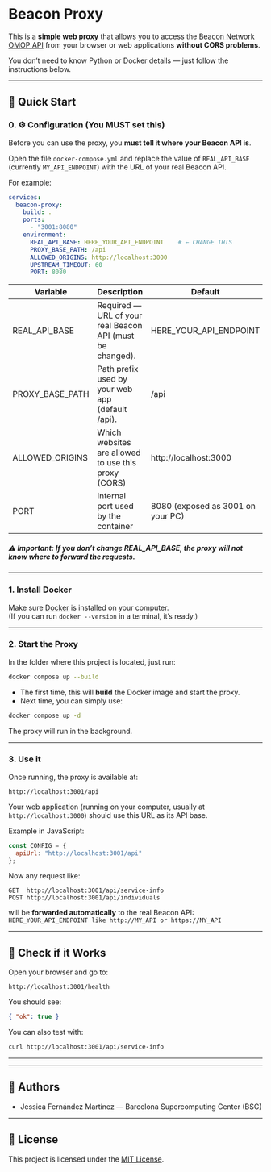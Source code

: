 # Beacon Proxy

This is a **simple web proxy** that allows you to access the  [Beacon Network OMOP API](https://unicas.imib.es/beacon-network-omop/api) from your browser or web applications **without CORS problems**.

You don’t need to know Python or Docker details — just follow the instructions below.

---

## 🚀 Quick Start

### 0. ⚙️ Configuration (You MUST set this)

Before you can use the proxy, you **must tell it where your Beacon API is**.

Open the file `docker-compose.yml` and replace the value of `REAL_API_BASE`
(currently `MY_API_ENDPOINT`) with the URL of your real Beacon API.

For example:

```yaml
services:
  beacon-proxy:
    build: .
    ports:
      - "3001:8080"
    environment:
      REAL_API_BASE: HERE_YOUR_API_ENDPOINT    # ← CHANGE THIS
      PROXY_BASE_PATH: /api
      ALLOWED_ORIGINS: http://localhost:3000
      UPSTREAM_TIMEOUT: 60
      PORT: 8080
```

| Variable          | Description                                               | Default                              |
|-------------------|-----------------------------------------------------------|--------------------------------------|
| REAL_API_BASE     | Required — URL of your real Beacon API (must be changed). | HERE_YOUR_API_ENDPOINT               |
| PROXY_BASE_PATH   | Path prefix used by your web app (default /api).          | /api                                 |
| ALLOWED_ORIGINS   | Which websites are allowed to use this proxy (CORS)       | http://localhost:3000                |
| PORT              | Internal port used by the container                       | 8080 (exposed as 3001 on your PC)    |

##### ⚠️ Important: If you don’t change REAL_API_BASE, the proxy will not know where to forward the requests.

---

### 1. Install Docker
Make sure [Docker](https://www.docker.com/) is installed on your computer.  
(If you can run `docker --version` in a terminal, it’s ready.)

---

### 2. Start the Proxy

In the folder where this project is located, just run:

```bash
docker compose up --build
```

- The first time, this will **build** the Docker image and start the proxy.
- Next time, you can simply use:

```bash
docker compose up -d
```

The proxy will run in the background.

---

### 3. Use it

Once running, the proxy is available at:

```
http://localhost:3001/api
```

Your web application (running on your computer, usually at `http://localhost:3000`)
should use this URL as its API base.

Example in JavaScript:

```js
const CONFIG = {
  apiUrl: "http://localhost:3001/api"
};
```

Now any request like:

```
GET  http://localhost:3001/api/service-info
POST http://localhost:3001/api/individuals
```

will be **forwarded automatically** to the real Beacon API:
`HERE_YOUR_API_ENDPOINT like http://MY_API or https://MY_API`

---

## 🧪 Check if it Works

Open your browser and go to:

```
http://localhost:3001/health
```

You should see:

```json
{ "ok": true }
```

You can also test with:

```bash
curl http://localhost:3001/api/service-info
```

---
---

## 👥 Authors

- Jessica Fernández Martínez — Barcelona Supercomputing Center (BSC)

---

## 📜 License

This project is licensed under the [MIT License](./LICENSE).
